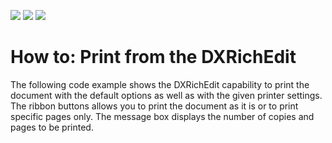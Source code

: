<!-- default badges list -->
![](https://img.shields.io/endpoint?url=https://codecentral.devexpress.com/api/v1/VersionRange/134576736/21.1.5%2B)
[![](https://img.shields.io/badge/Open_in_DevExpress_Support_Center-FF7200?style=flat-square&logo=DevExpress&logoColor=white)](https://supportcenter.devexpress.com/ticket/details/T591103)
[![](https://img.shields.io/badge/📖_How_to_use_DevExpress_Examples-e9f6fc?style=flat-square)](https://docs.devexpress.com/GeneralInformation/403183)
<!-- default badges end -->
# How to: Print from the DXRichEdit


The following code example shows the DXRichEdit capability to print the document with the default options as well as with the given printer settings. <br>The ribbon buttons allows you to print the document as it is or to print specific pages only. The message box displays the number of copies and pages to be printed.

<br/>


